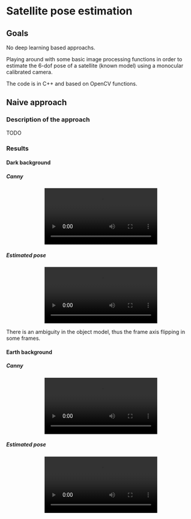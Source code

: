 # Satellite pose estimation

## Goals

No deep learning based approachs.

Playing around with some basic image processing functions in order to estimate the 6-dof pose of a satellite (known model) using a monocular calibrated camera.

The code is in C++ and based on OpenCV functions.

## Naive approach

### Description of the approach

TODO

### Results

#### Dark background

##### Canny

<!-- <video controls src="Results/Dark_background/Canny_dark_background.mp4" title="Canny results"></video> -->

<div align="center">
  <video src="https://github.com/user-attachments/assets/bf4f8014-6ea6-404a-8f60-a219fcf7bbdd" type="video/mp4" controls/>
</div>

##### Estimated pose

<!-- <video controls src="Results/Dark_background/Poses_dark_background.mp4" title="Estimated poses"></video> -->

<div align="center">
  <video src="https://github.com/user-attachments/assets/6e6bdbaa-1a86-4bef-81b3-6e98a29c7e08" type="video/mp4" controls/>
</div>

There is an ambiguity in the object model, thus the frame axis flipping in some frames.

#### Earth background

##### Canny

<!-- <video controls src="Results/Earth_background/Canny_Earth_background.mp4" title="Canny results"></video> -->

<div align="center">
  <video src="https://github.com/user-attachments/assets/13fb42fd-f028-4693-a960-56c6c12f4002" type="video/mp4" controls/>
</div>

##### Estimated pose

<!-- <video controls src="Results/Earth_background/Poses_Earth_background.mp4" title="Estimated poses"></video> -->

<div align="center">
  <video src="https://github.com/user-attachments/assets/fefede9e-ba83-4883-8777-cfab9874d7f2" type="video/mp4" controls/>
</div>
